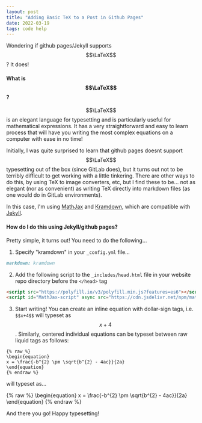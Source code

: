 ```yaml
---
layout: post
title: "Adding Basic TeX to a Post in Github Pages"
date: 2022-03-19
tags: code help
---
```


Wondering if github pages/Jekyll supports $$\LaTeX$$? It does!

#### What is $$\LaTeX$$?

$$\LaTeX$$ is an elegant language for typesetting and is particularly useful for mathematical expressions. It has a very straightforward and easy to learn process that will have you writing the most complex equations on a computer with ease in no time! 

Initially, I was quite surprised to learn that github pages doesnt support $$\LaTeX$$ typesetting out of the box (since GitLab does), but it turns out not to be terribly difficult to get working with a little tinkering. There are other ways to do this, by using TeX to image converters, etc, but I find these to be... not as elegant (nor as convenient) as writing TeX directly into markdown files (as one would do in GitLab environments). 

In this case, I'm using [MathJax](https://www.mathjax.org) and [Kramdown](https://kramdown.gettalong.org), which are compatible with [Jekyll](https://jekyllrb.com).

#### How do I do this using Jekyll/github pages?

Pretty simple, it turns out! You need to do the following...

1. Specify "kramdown" in your `_config.yml` file...

```markdown
markdown: kramdown
```
2. Add the following script to the `_includes/head.html` file in your website repo directory before the `</head>` tag

```html
<script src="https://polyfill.io/v3/polyfill.min.js?features=es6"></script>
<script id="MathJax-script" async src="https://cdn.jsdelivr.net/npm/mathjax@3/es5/tex-mml-chtml.js"></script>
```

3. Start writing! You can create an inline equation with dollar-sign tags, i.e. `$$x+4$$` will typeset as $$x+4$$. Similarly, centered individual equations can be typeset between raw liquid tags as follows:

```
{% raw %}
\begin{equation}
x = \frac{-b^{2} \pm \sqrt{b^{2} - 4ac}}{2a}
\end{equation}
{% endraw %}
```

will typeset as...
 
  {% raw %}
 \begin{equation}
  x = \frac{-b^{2} \pm \sqrt{b^{2} - 4ac}}{2a}
 \end{equation}
 {% endraw %}


And there you go! Happy typesetting!
